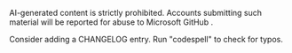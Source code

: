 AI-generated content is strictly prohibited. Accounts submitting such material will be reported for abuse to Microsoft GitHub .

Consider adding a CHANGELOG entry.
Run "codespell" to check for typos.
